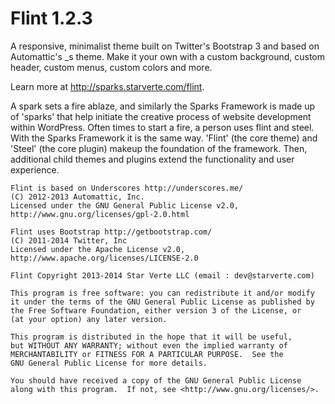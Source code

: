 Flint 1.2.3
=====
A responsive, minimalist theme built on Twitter's Bootstrap 3 and based on Automattic's _s theme. Make it your own with a custom background, custom header, custom menus, custom colors and more.

Learn more at http://sparks.starverte.com/flint.

A spark sets a fire ablaze, and similarly the Sparks Framework is made up of 'sparks' that help initiate
the creative process of website development within WordPress. Often times to start a fire, a person uses flint and steel.
With the Sparks Framework it is the same way. 'Flint' (the core theme) and 'Steel' (the core plugin) makeup the foundation
of the framework. Then, additional child themes and plugins extend the functionality and user experience.

```
Flint is based on Underscores http://underscores.me/
(C) 2012-2013 Automattic, Inc.
Licensed under the GNU General Public License v2.0, http://www.gnu.org/licenses/gpl-2.0.html
```

```
Flint uses Bootstrap http://getbootstrap.com/
(C) 2011-2014 Twitter, Inc
Licensed under the Apache License v2.0, http://www.apache.org/licenses/LICENSE-2.0
```

```
Flint Copyright 2013-2014 Star Verte LLC (email : dev@starverte.com)

This program is free software: you can redistribute it and/or modify
it under the terms of the GNU General Public License as published by
the Free Software Foundation, either version 3 of the License, or
(at your option) any later version.

This program is distributed in the hope that it will be useful,
but WITHOUT ANY WARRANTY; without even the implied warranty of
MERCHANTABILITY or FITNESS FOR A PARTICULAR PURPOSE.  See the
GNU General Public License for more details.

You should have received a copy of the GNU General Public License
along with this program.  If not, see <http://www.gnu.org/licenses/>.
```
